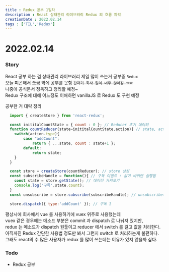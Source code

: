 ```yaml
---
title : Redux 공부 1일차
description : React 상태관리 라이브러리 Redux 의 흐름 파악
creationDate : 2022.02.14
tags : ['TIL','Redux']
---
```


# 2022.02.14

### Story
React 공부 하는 겸 상태관리 라이브러리 제일 많이 쓰는거 공부중 `Redux`      
오늘 피곤해서 쪼금 밖에 공부를 못함 ~~`갑자기 회사 일이 너무 많아짐 ㅠㅠ`~~       
나중에 공식문서 정독하고 정리할 예정~      
Redux 구조에 대해 어느정도 이해하면 vanillaJS 로 Redux 도 구현 예정

공부한 거 대략 정리      
```js
  import { createStore } from 'react-redux';

  const inititalCountState = { count : 0 }; // Reducer 초기 데이터
  function countReducer(state=inititalCountState,action){ // state, action 
  	switch(action.type){
  		case "addCount":
  			return { ...state, count : state+1 };
  		default:
  			return state;
  	}
  }

  const store = createStore(countReducer); // store 생성
  const subscribeHandle = function(){ // 구독 이벤트 : 값이 바뀌면 실행됨
  	const state = store.getState(); // 데이터 가져오기
  	console.log('구독',state.count);
  }
  const unsubscribe = store.subscribe(subscribeHandle); // unsubscribe() 실행 시 구독 해체 

  store.dispatch({ type:'addCount' }); // 구독 1
 ```
 평상시에 회사에서 vue 를 사용하기에 vuex 위주로 사용했는데  
 vuex 같은 경우에는 메소드 부분은 commit 과 dispatch 로 나눠져 있지만,      
 redux 는 메소드가 dispatch 원툴이고 reducer 에서 switch 를 걸고 값을 처리한다.    
아직까진 Redux 간단한 사용법 정도만 봐서 그런지 switch 로 처리하는게 불편하다.        
그래도 react의 수 많은 사용자가 redux 를 많이 쓰는데는 이유가 있지 않을까 싶다.






### Todo
- Redux 공부 

